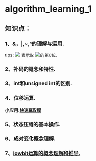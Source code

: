# algorithm_learning_1
## 知识点：
### 1、&，|,~,^的理解与运用.
tips: <img src="http://chart.googleapis.com/chart?cht=tx&chl= b&1 " style="border:none;"> 表示取 <img src="http://chart.googleapis.com/chart?cht=tx&chl=$$(b)_2$$" style="border:none;">的第0位.
### 2、补码的概念和特性.
### 3、int和unsigned int的区别.
### 4、位移运算.
#### 小应用:[快速幂取模](https://github.com/zezewww/algorithm_learning/blob/master/0x00%E5%9F%BA%E6%9C%AC%E7%AE%97%E6%B3%95/0x01_%E5%BF%AB%E9%80%9F%E5%B9%82.cpp)
### 5、状态压缩的基本操作.
### 6、成对变化概念理解.
### 7、[lowbit运算的概念理解和推导.](https://github.com/zezewww/algorithm_learning/blob/master/0x00%E5%9F%BA%E6%9C%AC%E7%AE%97%E6%B3%95/0x00_lowbit%E8%BF%90%E7%AE%97%E6%80%BB%E7%BB%93.cpp)
